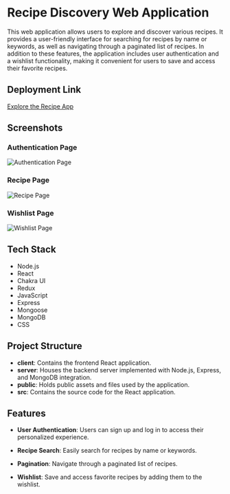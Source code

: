 # Recipe Discovery Web Application

This web application allows users to explore and discover various recipes. It provides a user-friendly interface for searching for recipes by name or keywords, as well as navigating through a paginated list of recipes. In addition to these features, the application includes user authentication and a wishlist functionality, making it convenient for users to save and access their favorite recipes.

## Deployment Link

[Explore the Recipe App](https://monumental-pavlova-484886.netlify.app/)

## Screenshots

### Authentication Page
![Authentication Page](https://github.com/wave2211/Recipe_App/assets/112957348/6b41a8fb-c530-456a-bd5d-1b3ed8efc397)

### Recipe Page
![Recipe Page](https://github.com/wave2211/Recipe_App/assets/112957348/007515c7-8d59-42bf-be26-ab59fa0df2fd)

### Wishlist Page
![Wishlist Page](https://github.com/wave2211/Recipe_App/assets/112957348/40f91d15-cb9f-4e94-9c06-ba6cea5b823e)

## Tech Stack

- Node.js
- React
- Chakra UI
- Redux
- JavaScript
- Express
- Mongoose
- MongoDB
- CSS

## Project Structure

- **client**: Contains the frontend React application.
- **server**: Houses the backend server implemented with Node.js, Express, and MongoDB integration.
- **public**: Holds public assets and files used by the application.
- **src**: Contains the source code for the React application.

## Features

- **User Authentication**: Users can sign up and log in to access their personalized experience.

- **Recipe Search**: Easily search for recipes by name or keywords.

- **Pagination**: Navigate through a paginated list of recipes.

- **Wishlist**: Save and access favorite recipes by adding them to the wishlist.

